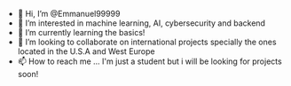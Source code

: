- 👋 Hi, I’m @Emmanuel99999
- 👀 I’m interested in machine learning, AI, cybersecurity and backend
- 🌱 I’m currently learning the basics!
- 💞️ I’m looking to collaborate on international projects specially the ones located in the U.S.A and West Europe
- 📫 How to reach me ... I'm just a student but i will be looking for projects soon!

<!---
Emmanuel99999/Emmanuel99999 is a special  repository because its `README.md` (this file) appears on your GitHub profile.
You can click the Preview link to take a look at your changes.
--->
